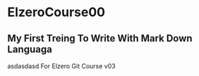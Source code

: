 # ElzeroCourse00
## My First Treing To Write With Mark Down Languaga
asdasdasd
For Elzero Git Course v03
